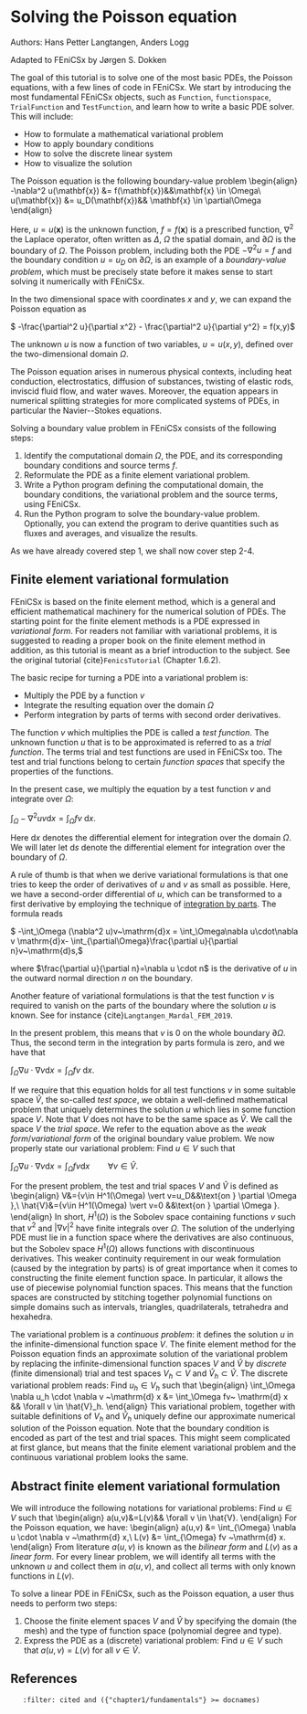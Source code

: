 # Solving the Poisson equation

Authors: Hans Petter Langtangen, Anders Logg 

Adapted to FEniCSx by Jørgen S. Dokken 

The goal of this tutorial is to solve one of the most basic PDEs, the Poisson equations, with a few lines of code in FEniCSx. We start by introducing the most fundamental FEniCSx objects, such as `Function`, `functionspace`, `TrialFunction` and `TestFunction`, and learn how to write a basic PDE solver. 
This will include:
- How to formulate a mathematical variational problem
- How to apply boundary conditions
- How to solve the discrete linear system
- How to visualize the solution

The Poisson equation is the following boundary-value problem
\begin{align}
-\nabla^2 u(\mathbf{x}) &= f(\mathbf{x})&&\mathbf{x} \in \Omega\\
u(\mathbf{x}) &= u_D(\mathbf{x})&& \mathbf{x} \in \partial\Omega
\end{align}

Here, $u=u(\mathbf{x})$ is the unknown function, $f=f(\mathbf{x})$ is a prescribed function, $\nabla^2$ the Laplace operator, often written as $\Delta$, $\Omega$ the spatial domain, and $\partial\Omega$ is the boundary of $\Omega$. The Poisson problem, including both the PDE $-\nabla^2 u = f$ and the boundary condition $u=u_D$ on $\partial\Omega$, is an example of a _boundary-value problem_, which must be precisely state before it makes sense to start solving it numerically with FEniCSx. 

In the two dimensional space with coordinates $x$ and $y$, we can expand the Poisson equation as

$ -\frac{\partial^2 u}{\partial x^2} - \frac{\partial^2 u}{\partial y^2} = f(x,y)$

The unknown $u$ is now a function of two variables, $u=u(x,y)$, defined over the two-dimensional domain $\Omega$. 

The Poisson equation arises in numerous physical contexts, including
heat conduction, electrostatics, diffusion of substances, twisting of
elastic rods, inviscid fluid flow, and water waves. Moreover, the
equation appears in numerical splitting strategies for more complicated
systems of PDEs, in particular the Navier--Stokes equations.

Solving a boundary value problem in FEniCSx consists of the following steps:

1. Identify the computational domain $\Omega$, the PDE, and its corresponding boundary conditions and source terms $f$.
2. Reformulate the PDE as a finite element variational problem.
3. Write a Python program defining the computational domain, the boundary conditions, the variational problem and the source terms, using FEniCSx.
4. Run the Python program to solve the boundary-value problem. Optionally, you can extend the program to derive quantities such as fluxes and averages,
and visualize the results.

As we have already covered step 1, we shall now cover step 2-4.

## Finite element variational formulation

FEniCSx is based on the finite element method, which is a general and
efficient mathematical machinery for the numerical solution of
PDEs. The starting point for the finite element methods is a PDE
expressed in _variational form_. For readers not familiar with variational problems, it is suggested to reading a proper book on the finite element method in addition, as this tutorial is meant as a brief introduction to the subject. See the original tutorial {cite}`FenicsTutorial` (Chapter 1.6.2).

The basic recipe for turning a PDE into a variational problem is:
- Multiply the PDE by a function $v$
- Integrate the resulting equation over the domain $\Omega$
- Perform integration by parts of terms with second order derivatives. 

The function $v$ which multiplies the PDE is called a _test function_. The unknown function $u$ that is to be approximated is referred to as a _trial function_. 
The terms trial and test functions are used in FEniCSx too. The test and trial functions belong to certain _function spaces_ that specify the properties of the functions.

In the present case, we multiply the equation by a test function $v$ and  integrate over $\Omega$:

$\int_\Omega -\nabla^2 u v \mathrm{d} x = \int_\Omega f v ~\mathrm{d} x.$

Here $\mathrm{d} x$ denotes the differential element for integration over the domain $\Omega$. We will later let $\mathrm{d} s$ denote the differential element for integration over the boundary of $\Omega$. 

A rule of thumb is that when we derive variational formulations is that one tries to keep the order of derivatives of $u$ and $v$ as small as possible. 
Here, we have a second-order differential of $u$, which can be transformed to a first derivative by employing the technique of 
[integration by parts](https://en.wikipedia.org/wiki/Integration_by_parts).
The formula reads 

$ -\int_\Omega (\nabla^2 u)v~\mathrm{d}x
= \int_\Omega\nabla u\cdot\nabla v \mathrm{d}x- 
\int_{\partial\Omega}\frac{\partial u}{\partial n}v~\mathrm{d}s,$

where $\frac{\partial u}{\partial n}=\nabla u \cdot n$ is the derivative of $u$ in the outward normal direction $n$ on the boundary.

Another feature of variational formulations is that the test function $v$ is required to vanish on the parts of the boundary where the solution $u$ is known. See for instance {cite}`Langtangen_Mardal_FEM_2019`.

In the present problem, this means that $v$ is $0$ on the whole boundary $\partial\Omega$. Thus, the second term in the integration by parts formula is zero, and we have that 

$\int_\Omega \nabla u \cdot \nabla v \mathrm{d} x = \int_\Omega f v~\mathrm{d} x.$

If we require that this equation holds for all test functions $v$ in some suitable space $\hat{V}$, the so-called _test space_, we obtain a well-defined mathematical problem that uniquely determines the solution $u$ which lies in some function space $V$. Note that $V$ does not have to be the same space as 
$\hat{V}$. We call the space $V$ the _trial space_. We refer to the equation above as the _weak form_/_variational form_ of the original boundary value problem. We now properly state our variational problem:
Find $u\in V$ such that 

$\int_\Omega \nabla u \cdot \nabla v \mathrm{d} x = \int_\Omega f v\mathrm{d} x\qquad \forall v \in \hat{V}.$

For the present problem, the test and trial spaces $V$ and $\hat{V}$ is defined as
\begin{align}
V&=\{v\in H^1(\Omega) \vert v=u_D&&\text{on } \partial \Omega \},\\
\hat{V}&=\{v\in H^1(\Omega) \vert v=0 &&\text{on } \partial \Omega \}.
\end{align}
In short, $H^1(\Omega)$ is the Sobolev space containing functions $v$ such that $v^2$ and $\vert \nabla v \vert ^2$ have finite integrals over $\Omega$. The solution of the underlying
PDE must lie in a function space where the derivatives are 
also continuous, but the Sobolev space $H^1(\Omega)$ allows functions with discontinuous derivatives.
This weaker continuity requirement in our weak formulation (caused by the integration by parts) is of great importance when it comes to constructing the finite element function space. In particular, it allows the use of piecewise polynomial function spaces. This means that the function spaces are constructed 
by stitching together polynomial functions on simple domains 
such as intervals, triangles, quadrilaterals, tetrahedra and
hexahedra. 

The variational problem is a _continuous problem_: it defines the solution $u$ in the infinite-dimensional function space $V$.
The finite element method for the  Poisson equation finds an approximate solution of the variational problem by replacing the infinite-dimensional function spaces $V$ and $\hat V$ by _discrete_ (finite dimensional) trial and test spaces $V_h\subset V$ and $\hat{V}_h \subset \hat{V}$. The discrete
variational problem reads: Find $u_h\in V_h$ such that 
\begin{align}
\int_\Omega \nabla u_h \cdot \nabla v ~\mathrm{d} x &= \int_\Omega fv~ \mathrm{d} x && \forall v \in \hat{V}_h.
\end{align}
This variational problem, together with suitable definitions of $V_h$ and $\hat{V}_h$ uniquely define our approximate numerical solution of the Poisson equation. 
Note that the boundary condition is encoded as part of the test and trial spaces. This might seem complicated at first glance, 
but means that the finite element variational problem and the continuous variational problem looks the same. 

## Abstract finite element variational formulation

We will introduce the following notations for variational problems:
Find $u\in V$ such that 
\begin{align}
a(u,v)&=L(v)&& \forall v \in \hat{V}.
\end{align}
For the Poisson equation, we have:
\begin{align}
a(u,v) &= \int_{\Omega} \nabla u \cdot \nabla v ~\mathrm{d} x,\\
L(v) &= \int_{\Omega} fv ~\mathrm{d} x.
\end{align}
From literature $a(u,v)$ is known as the _bilinear form_ and $L(v)$ as a _linear form_. 
For every linear problem, we will identify all terms with the unknown $u$ and collect them in $a(u,v)$, and collect all terms with only  known functions in $L(v)$.

To solve a linear PDE in FEniCSx, such as the Poisson equation, a user thus needs to perform two steps:

1. Choose the finite element spaces $V$ and $\hat{V}$ by specifying the domain (the mesh) and the type of function space (polynomial degree and type).
2. Express the PDE as a (discrete) variational problem: Find $u\in V$ such that $a(u,v)=L(v)$ for all $v \in \hat{V}$.

## References
```{bibliography}
   :filter: cited and ({"chapter1/fundamentals"} >= docnames)
```
